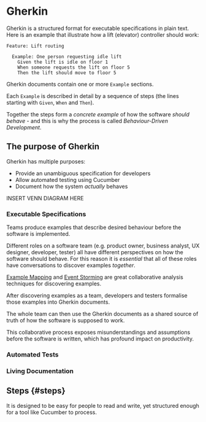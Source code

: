 # Gherkin

Gherkin is a structured format for executable specifications in plain text. Here is an example
that illustrate how a lift (elevator) controller should work:

```gherkin
Feature: Lift routing

  Example: One person requesting idle lift
    Given the lift is idle on floor 1
    When someone requests the lift on floor 5
    Then the lift should move to floor 5
```

Gherkin documents contain one or more `Example` sections.

Each `Example` is described in detail by a sequence of steps (the lines starting with `Given`, `When` and `Then`).

Together the steps form a *concrete example* of how the software *should behave* - and this is why the process is called *Behaviour-Driven Development*.

## The purpose of Gherkin

Gherkin has multiple purposes:

* Provide an unambiguous specification for developers
* Allow automated testing using Cucumber
* Document how the system *actually* behaves

INSERT VENN DIAGRAM HERE

### Executable Specifications

Teams produce examples that describe desired behaviour before the software is implemented.

Different roles on a software team (e.g. product owner, business analyst, UX designer, developer, tester) all have different perspectives on how the software should behave. For this reason it is *essential* that all of these roles have conversations to discover examples *together*.

[Example Mapping](#) and [Event Storming](#) are great collaborative analysis techniques for discovering examples.

After discovering examples as a team, developers and testers formalise those examples into Gherkin documents.

The whole team can then use the Gherkin documents as a shared source of truth of how the software is supposed to work.

This collaborative process exposes misunderstandings and assumptions before the software is written, which has profound impact on productivity.

### Automated Tests

### Living Documentation

## Steps {#steps}

It is designed to be easy for people to read and write, yet structured enough
for a tool like Cucumber to process.

